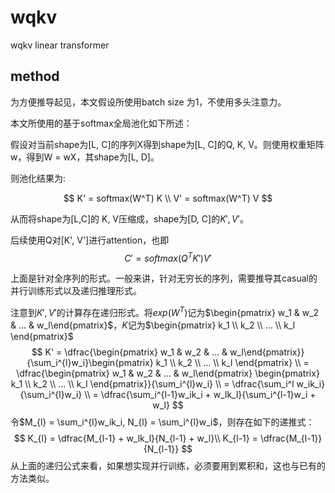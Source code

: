 # wqkv
wqkv linear transformer

## method

为方便推导起见，本文假设所使用batch size 为1，不使用多头注意力。

本文所使用的基于softmax全局池化如下所述：

假设对当前shape为[L, C]的序列X得到shape为[L, C]的Q, K, V。则使用权重矩阵w，得到W = wX，其shape为[L, D]。

则池化结果为:

$$
K' = softmax(W^T) K \\
V' = softmax(W^T) V
$$

从而将shape为[L,C]的 K, V压缩成，shape为[D, C]的$K', V'$。

后续使用Q对[K', V']进行attention，也即
$$
C' = softmax(Q^TK')V'
$$

上面是针对全序列的形式。一般来讲，针对无穷长的序列，需要推导其casual的并行训练形式以及递归推理形式。

注意到$K',V'$的计算存在递归形式。将$exp(W^T)$记为$\begin{pmatrix} w_1 & w_2 & ... & w_l\end{pmatrix}$，$K$记为$\begin{pmatrix} k_1 \\ k_2 \\ ... \\ k_l \end{pmatrix}$
$$
K' = \dfrac{\begin{pmatrix} w_1 & w_2 & ... & w_l\end{pmatrix}}{\sum_i^{l}w_i}\begin{pmatrix} k_1 \\ k_2 \\ ... \\ k_l \end{pmatrix} \\
= \dfrac{\begin{pmatrix} w_1 & w_2 & ... & w_l\end{pmatrix} \begin{pmatrix} k_1 \\ k_2 \\ ... \\ k_l \end{pmatrix}}{\sum_i^{l}w_i} \\
= \dfrac{\sum_i^l w_ik_i}{\sum_i^{l}w_i} \\
= \dfrac{\sum_i^{l-1}w_ik_i + w_lk_l}{\sum_i^{l-1}w_i + w_l}
$$
令$M_{l} = \sum_i^{l}w_ik_i, N_{l} = \sum_i^{l}w_i$，则存在如下的递推式：
$$
K_{l} = \dfrac{M_{l-1} + w_lk_l}{N_{l-1} + w_l}\\
K_{l-1} = \dfrac{M_{l-1}}{N_{l-1}}
$$
从上面的递归公式来看，如果想实现并行训练，必须要用到累积和，这也与已有的方法类似。
